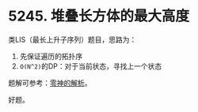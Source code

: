 # 5245. 堆叠长方体的最大高度

类LIS（最长上升子序列）题目，思路为：

1. 先保证遍历的拓扑序
2. `O(N^2)`的DP：对于当前状态，寻找上一个状态

题解可参考：[零神的解析](https://leetcode-cn.com/problems/maximum-height-by-stacking-cuboids/solution/dui-die-chang-fang-ti-de-zui-da-gao-du-b-qzgy/)。

好题。
